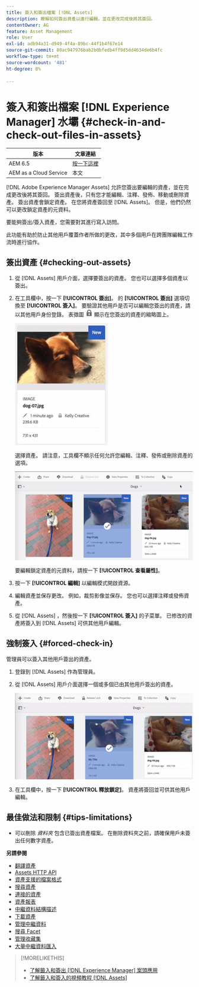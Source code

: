 ```yaml
---
title: 簽入和簽出檔案 [!DNL Assets]
description: 瞭解如何簽出資產以進行編輯，並在更改完成後將其簽回。
contentOwner: AG
feature: Asset Management
role: User
exl-id: adb94a31-d949-4f4a-89bc-44f1b4f67e14
source-git-commit: 80ac947976bab2b0bfedb4ff9d5dd4634de6b4fc
workflow-type: tm+mt
source-wordcount: '481'
ht-degree: 8%

---
```


# 簽入和簽出檔案 [!DNL Experience Manager] 水壩 {#check-in-and-check-out-files-in-assets}

| 版本 | 文章連結 |
| -------- | ---------------------------- |
| AEM 6.5 | [按一下這裡](https://experienceleague.adobe.com/docs/experience-manager-65/assets/managing/check-out-and-submit-assets.html?lang=en) |
| AEM as a Cloud Service  | 本文 |

[!DNL Adobe Experience Manager Assets] 允許您簽出要編輯的資產，並在完成更改後將其簽回。 簽出資產後，只有您才能編輯、注釋、發佈、移動或刪除資產。 簽出資產會鎖定資產。 在您將資產簽回至 [!DNL Assets]。 但是，他們仍然可以更改鎖定資產的元資料。

要能夠簽出/簽入資產，您需要對其進行寫入訪問。

此功能有助於防止其他用戶覆蓋作者所做的更改，其中多個用戶在跨團隊編輯工作流時進行協作。

## 簽出資產 {#checking-out-assets}

1. 從 [!DNL Assets] 用戶介面，選擇要簽出的資產。 您也可以選擇多個資產以簽出。

1. 在工具欄中，按一下 **[!UICONTROL 簽出]**。 的 **[!UICONTROL 簽出]** 選項切換至 **[!UICONTROL 簽入]**。
要驗證其他用戶是否可以編輯您簽出的資產，請以其他用戶身份登錄。 表徵圖 ![簽出鎖定表徵圖](assets/do-not-localize/checkout_lock.png) 顯示在您簽出的資產的縮略圖上。

   ![卡視圖中的簽出表徵圖](assets/checkout-icon-card-view.png)

   選擇資產。 請注意，工具欄不顯示任何允許您編輯、注釋、發佈或刪除資產的選項。

   ![chlimage_1-472](assets/checkout-asset-toolbar-options.png)

   要編輯鎖定資產的元資料，請按一下 **[!UICONTROL 查看屬性]**。

1. 按一下 **[!UICONTROL 編輯]** 以編輯模式開啟資源。

1. 編輯資產並保存更改。 例如，裁剪影像並保存。 您也可以選擇注釋或發佈資產。

1. 從 [!DNL Assets] ，然後按一下 **[!UICONTROL 簽入]** 的子菜單。 已修改的資產將簽入到 [!DNL Assets] 可供其他用戶編輯。

## 強制簽入 {#forced-check-in}

管理員可以簽入其他用戶簽出的資產。

1. 登錄到 [!DNL Assets] 作為管理員。
1. 從 [!DNL Assets] 用戶介面選擇一個或多個已由其他用戶簽出的資產。

   ![chlimage_1-476](assets/chlimage_1-476.png)

1. 在工具欄中，按一下 **[!UICONTROL 釋放鎖定]**。 資產將簽回並可供其他用戶編輯。

## 最佳做法和限制 {#tips-limitations}

* 可以刪除 *資料夾* 包含已簽出資產檔案。 在刪除資料夾之前，請確保用戶未簽出任何數字資產。

**另請參閱**

* [翻譯資產](translate-assets.md)
* [Assets HTTP API](mac-api-assets.md)
* [資產支援的檔案格式](file-format-support.md)
* [搜尋資產](search-assets.md)
* [連接的資產](use-assets-across-connected-assets-instances.md)
* [資產報表](asset-reports.md)
* [中繼資料結構描述](metadata-schemas.md)
* [下載資產](download-assets-from-aem.md)
* [管理中繼資料](manage-metadata.md)
* [搜尋 Facet](search-facets.md)
* [管理收藏集](manage-collections.md)
* [大量中繼資料匯入](metadata-import-export.md)

>[!MORELIKETHIS]
>
>* [了解籤入和簽出 [!DNL Experience Manager] 案頭應用](https://experienceleague.adobe.com/docs/experience-manager-desktop-app/using/using.html#how-app-works2)
>* [了解籤入和簽入的視頻教程 [!DNL Assets]](https://experienceleague.adobe.com/docs/experience-manager-learn/assets/collaboration/check-in-and-check-out.html)

